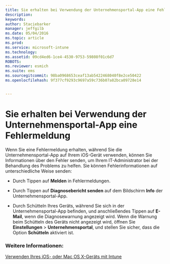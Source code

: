 ```yaml
---
title: Sie erhalten bei Verwendung der Unternehmensportal-App eine Fehlermeldung | Microsoft Intune
description: 
keywords: 
author: Staciebarker
manager: jeffgilb
ms.date: 05/04/2016
ms.topic: article
ms.prod: 
ms.service: microsoft-intune
ms.technology: 
ms.assetid: 09cd4ed6-1ce4-4530-9753-59808f01c6d7
ROBOTS: 
ms.reviewer: esmich
ms.suite: ems
ms.sourcegitcommit: 98ba0968653ceaf13ab5422468040f8e2ce50422
ms.openlocfilehash: 9f377cf9293c9697a59c736b07a82bca09728e14


---
```



# Sie erhalten bei Verwendung der Unternehmensportal-App eine Fehlermeldung

Wenn Sie eine Fehlermeldung erhalten, während Sie die Unternehmensportal-App auf Ihrem iOS-Gerät verwenden, können Sie Informationen über den Fehler senden, um Ihrem IT-Administrator bei der Behandlung des Problems zu helfen. Sie können Fehlerinformationen auf unterschiedliche Weise senden:

-   Durch Tippen auf **Melden** in Fehlermeldungen.

-   Durch Tippen auf **Diagnosebericht senden** auf dem Bildschirm **Info** der Unternehmensportal-App.

-   Durch Schütteln Ihres Geräts, während Sie sich in der Unternehmensportal-App befinden, und anschließendes Tippen auf **E-Mail**, wenn die Diagnosewarnung angezeigt wird. Wenn die Warnung beim Schütteln des Geräts nicht angezeigt wird, öffnen Sie **Einstellungen** &gt; **Unternehmensportal**, und stellen Sie sicher, dass die Option **Schütteln** aktiviert ist.


### Weitere Informationen:
[Verwenden Ihres iOS- oder Mac OS X-Geräts mit Intune](using-your-ios-or-mac-os-x-device-with-intune.md)


<!--HONumber=Jun16_HO1-->


